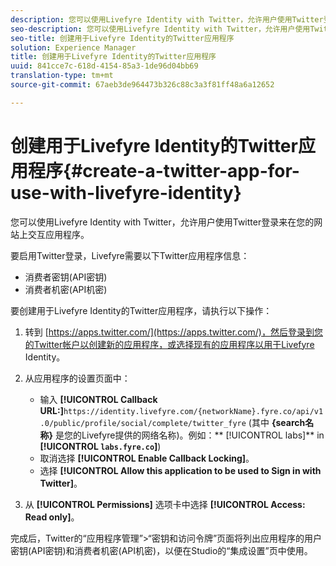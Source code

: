 ```yaml
---
description: 您可以使用Livefyre Identity with Twitter，允许用户使用Twitter登录来在您的网站上交互应用程序。
seo-description: 您可以使用Livefyre Identity with Twitter，允许用户使用Twitter登录来在您的网站上交互应用程序。
seo-title: 创建用于Livefyre Identity的Twitter应用程序
solution: Experience Manager
title: 创建用于Livefyre Identity的Twitter应用程序
uuid: 841cce7c-618d-4154-85a3-1de96d04bb69
translation-type: tm+mt
source-git-commit: 67aeb3de964473b326c88c3a3f81ff48a6a12652

---
```



# 创建用于Livefyre Identity的Twitter应用程序{#create-a-twitter-app-for-use-with-livefyre-identity}

您可以使用Livefyre Identity with Twitter，允许用户使用Twitter登录来在您的网站上交互应用程序。

要启用Twitter登录，Livefyre需要以下Twitter应用程序信息：

* 消费者密钥(API密钥)
* 消费者机密(API机密)

要创建用于Livefyre Identity的Twitter应用程序，请执行以下操作：

1. 转到 [https://apps.twitter.com/](https://apps.twitter.com/)，然后登录到您的Twitter帐户以创建新的应用程序，或选择现有的应用程序以用于Livefyre Identity。
1. 从应用程序的设置页面中：

   * 输入 **[!UICONTROL Callback URL:]**`https://identity.livefyre.com/{networkName}.fyre.co/api/v1.0/public/profile/social/complete/twitter_fyre` (其中 **{search名称}** 是您的Livefyre提供的网络名称)。例如：** [!UICONTROL labs]** in **[!UICONTROL `labs.fyre.co`]**)
   * 取消选择 **[!UICONTROL Enable Callback Locking]**。
   * 选择 **[!UICONTROL Allow this application to be used to Sign in with Twitter]**。

1. 从 **[!UICONTROL Permissions]** 选项卡中选择 **[!UICONTROL Access: Read only]**。

完成后，Twitter的“应用程序管理”>“密钥和访问令牌”页面将列出应用程序的用户密钥(API密钥)和消费者机密(API机密)，以便在Studio的“集成设置”页中使用。
